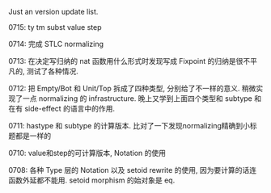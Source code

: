 Just an version update list.

0715: ty tm subst value step

0714: 完成 STLC normalizing

0713: 在决定写归纳的 nat 函数用什么形式时发现写成 Fixpoint 的归纳是很不平凡的, 测试了各种情况.

0712: 把 Empty/Bot 和 Unit/Top 拆成了四种类型, 分别给了不一样的意义. 稍微实现了一点 normalizing 的 infrastructure. 晚上又学到上面四个类型和 subtype 和在有 side-effect 的语言中的作用.

0711: hastype 和 subtype 的计算版本. 比对了一下发现normalizing精确到小标题都是一样的

0710: value和step的可计算版本, Notation 的使用

0708: 各种 Type 层的 Notation 以及 setoid rewrite 的使用, 因为要计算的话连函数外延都不能用. setoid morphism 的始对象是 eq.